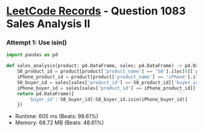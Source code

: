 # [LeetCode Records](../../README.md) - Question 1083 Sales Analysis II

### Attempt 1: Use isin()
```py
import pandas as pd

def sales_analysis(product: pd.DataFrame, sales: pd.DataFrame) -> pd.DataFrame:
    S8_product_id = product[product['product_name'] == 'S8'].iloc[0]['product_id']
    iPhone_product_id = product[product['product_name'] == 'iPhone'].iloc[0]['product_id']
    S8_buyer_id = sales[sales['product_id'] == S8_product_id]['buyer_id'].drop_duplicates()
    iPhone_buyer_id = sales[sales['product_id'] == iPhone_product_id]['buyer_id'].drop_duplicates()
    return pd.DataFrame({
        'buyer_id': S8_buyer_id[~S8_buyer_id.isin(iPhone_buyer_id)]
    })
```
- Runtime: 605 ms (Beats: 98.61%)
- Memory: 68.72 MB (Beats: 48.61%)

<br>
